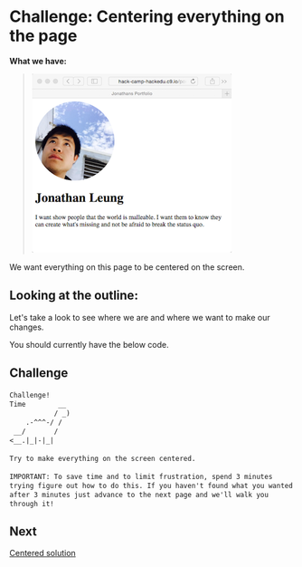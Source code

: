 # Challenge: Centering everything on the page

**What we have:**

> ![](img/rounded.png)

We want everything on this page to be centered on the screen.

## Looking at the outline:

Let's take a look to see where we are and where we want to make our changes.

You should currently have the below code.

## Challenge

```
Challenge!  
Time        __
           / _)   
    .-^^^-/ /
 __/       /
<__.|_|-|_|

Try to make everything on the screen centered.

IMPORTANT: To save time and to limit frustration, spend 3 minutes trying figure out how to do this. If you haven't found what you wanted after 3 minutes just advance to the next page and we'll walk you through it!
```

## Next

[Centered solution](centering_solution.md)